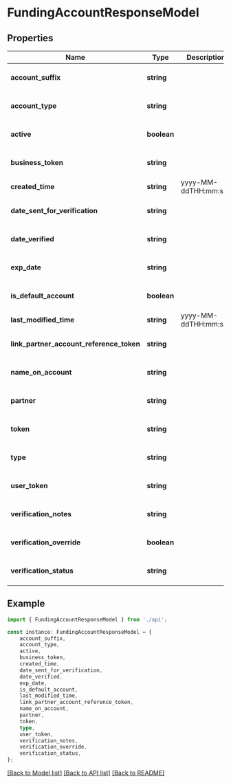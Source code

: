# FundingAccountResponseModel


## Properties

Name | Type | Description | Notes
------------ | ------------- | ------------- | -------------
**account_suffix** | **string** |  | [optional] [default to undefined]
**account_type** | **string** |  | [optional] [default to undefined]
**active** | **boolean** |  | [optional] [default to false]
**business_token** | **string** |  | [optional] [default to undefined]
**created_time** | **string** | yyyy-MM-ddTHH:mm:ssZ | [default to undefined]
**date_sent_for_verification** | **string** |  | [optional] [default to undefined]
**date_verified** | **string** |  | [optional] [default to undefined]
**exp_date** | **string** |  | [optional] [default to undefined]
**is_default_account** | **boolean** |  | [optional] [default to false]
**last_modified_time** | **string** | yyyy-MM-ddTHH:mm:ssZ | [default to undefined]
**link_partner_account_reference_token** | **string** |  | [optional] [default to undefined]
**name_on_account** | **string** |  | [optional] [default to undefined]
**partner** | **string** |  | [optional] [default to undefined]
**token** | **string** |  | [optional] [default to undefined]
**type** | **string** |  | [optional] [default to undefined]
**user_token** | **string** |  | [optional] [default to undefined]
**verification_notes** | **string** |  | [optional] [default to undefined]
**verification_override** | **boolean** |  | [optional] [default to false]
**verification_status** | **string** |  | [optional] [default to undefined]

## Example

```typescript
import { FundingAccountResponseModel } from './api';

const instance: FundingAccountResponseModel = {
    account_suffix,
    account_type,
    active,
    business_token,
    created_time,
    date_sent_for_verification,
    date_verified,
    exp_date,
    is_default_account,
    last_modified_time,
    link_partner_account_reference_token,
    name_on_account,
    partner,
    token,
    type,
    user_token,
    verification_notes,
    verification_override,
    verification_status,
};
```

[[Back to Model list]](../README.md#documentation-for-models) [[Back to API list]](../README.md#documentation-for-api-endpoints) [[Back to README]](../README.md)
